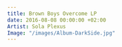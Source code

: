 ```yaml
---
title: Brown Boys Overcome LP
date: 2016-08-08 00:00:00 +02:00
Artist: Sola Plexus
Image: "/images/Album-DarkSide.jpg"
---
```


